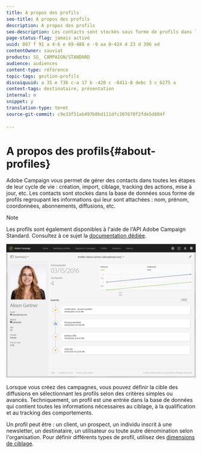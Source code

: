 ```yaml
---
title: A propos des profils
seo-title: A propos des profils
description: A propos des profils
seo-description: Les contacts sont stockés sous forme de profils dans la base de données de Campaign et sont mis à jour à toutes les étapes de leur cycle de vie.
page-status-flag: jamais activé
uuid: 087 f 91 a 4-6 e 69-488 e -9 aa 0-424 d 23 d 396 ed
contentOwner: sauviat
products: SG_ CAMPAIGN/STANDARD
audience: audiences
content-type: référence
topic-tags: gestion-profils
discoiquuid: a 35 e 736 c-a 17 b -420 c -8411-0 debc 3 c 6275 a
context-tags: destinataire, présentation
internal: n
snippet: y
translation-type: tm+mt
source-git-commit: c9e33f51ab497b8bd111dfc307670f2fde5d804f

---
```



# A propos des profils{#about-profiles}

Adobe Campaign vous permet de gérer des contacts dans toutes les étapes de leur cycle de vie : création, import, ciblage, tracking des actions, mise à jour, etc. Les contacts sont stockés dans la base de données sous forme de profils regroupant les informations qui leur sont attachées : nom, prénom, coordonnées, abonnements, diffusions, etc.

>[!NOTE]
>
>Les profils sont également disponibles à l'aide de l'API Adobe Campaign Standard. Consultez à ce sujet la [documentation dédiée](https://docs.campaign.adobe.com/doc/standard/en/api/ACS_API.html#retrieving-profiles).

![](assets/marketing_history.png)

Lorsque vous créez des campagnes, vous pouvez définir la cible des diffusions en sélectionnant les profils selon des critères simples ou avancés. Techniquement, un profil est une entrée dans la base de données qui contient toutes les informations nécessaires au ciblage, à la qualification et au tracking des comportements.

Un profil peut être : un client, un prospect, un individu inscrit à une newsletter, un destinataire, un utilisateur ou toute autre dénomination selon l'organisation. Pour définir différents types de profil, utilisez des [dimensions de ciblage](../../automating/using/query.md#targeting-dimensions-and-resources).

